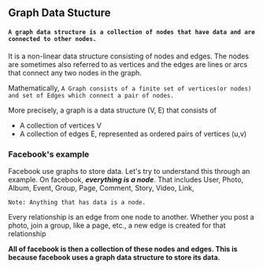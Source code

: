 ## Graph Data Stucture

#### `A graph data structure is a collection of nodes that have data and are connected to other nodes.`

It is a non-linear data structure consisting of nodes and edges. The nodes are sometimes also referred to as vertices and the edges are lines or arcs that connect any two nodes in the graph. 

Mathematically, `A Graph consists of a finite set of vertices(or nodes) and set of Edges which connect a pair of nodes.`

More precisely, a graph is a data structure (V, E) that consists of
* A collection of vertices V
* A collection of edges E, represented as ordered pairs of vertices (u,v)

### Facebook's example
Facebook use graphs to store data. Let's try to understand this through an example. On facebook, <b>*everything is a node*</b>. That includes User, Photo, Album, Event, Group, Page, Comment, Story, Video, Link, 

`Note: Anything that has data is a node.`

Every relationship is an edge from one node to another. Whether you post a photo, join a group, like a page, etc., a new edge is created for that relationship

<b>All of facebook is then a collection of these nodes and edges. This is because facebook uses a graph data structure to store its data. </b>

